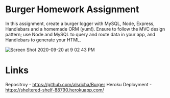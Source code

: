 # Burger Homework Assignment
In this assignment, create a burger logger with MySQL, Node, Express, Handlebars and a homemade ORM (yum!). Ensure to follow the MVC design pattern; use Node and MySQL to query and route data in your app, and Handlebars to generate your HTML.

![Screen Shot 2020-09-20 at 9 02 43 PM](https://user-images.githubusercontent.com/64692833/93730185-bb02d000-fb84-11ea-8975-df24da0ce54d.png)

# Links
Repositroy - https://github.com/alsricha/Burger
Heroku Deployment - https://sheltered-shelf-88790.herokuapp.com/